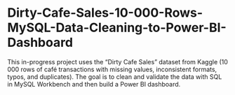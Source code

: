 # Dirty-Cafe-Sales-10-000-Rows-MySQL-Data-Cleaning-to-Power-BI-Dashboard
This in-progress project uses the “Dirty Cafe Sales” dataset from Kaggle (10 000 rows of café transactions with missing values, inconsistent formats, typos, and duplicates). The goal is to clean and validate the data with SQL in MySQL Workbench and then build a Power BI dashboard.
